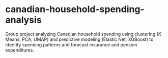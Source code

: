 # canadian-household-spending-analysis
Group project analyzing Canadian household spending using clustering (K-Means, PCA, UMAP) and predictive modeling (Elastic Net, XGBoost) to identify spending patterns and forecast insurance and pension expenditures.
